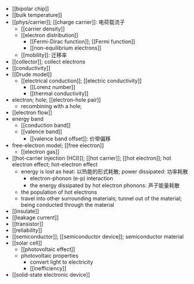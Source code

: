 - [[bipolar chip]]
- [[bulk temperature]]
- [[phys/carrier]]; [[charge carrier]]: 电荷载流子
    - [[carrier density]]
    - [[electron distribution]]
        - [[Fermi-Dirac function]]; [[Fermi function]]
        - [[non-equilibrium electrons]]
    - [[mobility]]: 迁移率
- [[collector]]; collect electrons
- [[conductivity]]
- [[Drude model]]
    - [[electrical conduction]]; [[electric conductivity]]
        - [[Lorenz number]]
        - [[thermal conductivity]]
- electron; hole; [[electron-hole pair]]
    - recombining with a hole;
- [[electron flow]]
- energy band
    - [[conduction band]]
    - [[valence band]]
        - [[valence band offset]]: 价带偏移 
- free-electron model; [[free electron]]
    - [[electron gas]]
- [[hot-carrier injection (HCI)]]; [[hot carrier]]; [[hot electron]]; hot electron effect; hot-electron effect
    - energy is lost as heat: 以热能的形式耗散; power dissipated: 功率耗散
        - electron-phonon (e-p) interaction
        - the energy dissipated by hot electron phonons: 声子能量耗散
    - the population of hot electrons
    - travel into other surrounding materials; tunnel out of the material; being conducted through the material
- [[insulate]]
- [[leakage current]]
- [[transistor]]
- [[reliability]]
- [[semiconductor]]; [[semiconductor device]]; semiconductor material
- [[solar cell]]
    - [[photovoltaic effect]]
    - photovoltaic properties
        - convert light to electricity
        - [[inefficiency]]
- [[solid-state electronic device]]

